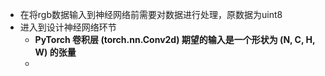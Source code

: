 - 在将rgb数据输入到神经网络前需要对数据进行处理，原数据为uint8
- 进入到设计神经网络环节
	- **PyTorch 卷积层 (torch.nn.Conv2d) 期望的输入是一个形状为 (N, C, H, W) 的张量**
	-